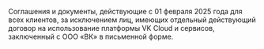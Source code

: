 Соглашения и документы, действующие с 01 февраля 2025 года для всех клиентов, за исключением лиц, имеющих отдельный действующий договор на использование платформы VK Cloud и сервисов, заключенный с ООО «ВК» в письменной форме.